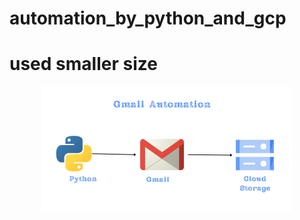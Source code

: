 # automation_by_python_and_gcp


# used smaller size

<div align="center">
  <img src="/images/gmail_400_200.png" alt="image" width="400" >
</div>